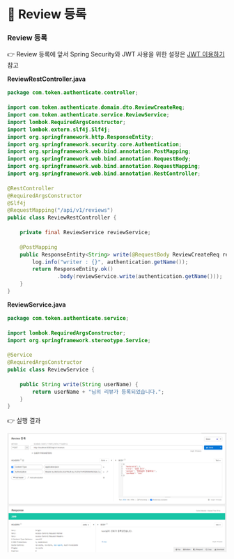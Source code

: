 # 📌 Review 등록

### Review 등록

👉 Review 등록에 앞서 Spring Security와 JWT 사용을 위한 설정은 [JWT 이용하기](./JWT이용하기.md) 참고

**ReviewRestController.java**

```java
package com.token.authenticate.controller;

import com.token.authenticate.domain.dto.ReviewCreateReq;
import com.token.authenticate.service.ReviewService;
import lombok.RequiredArgsConstructor;
import lombok.extern.slf4j.Slf4j;
import org.springframework.http.ResponseEntity;
import org.springframework.security.core.Authentication;
import org.springframework.web.bind.annotation.PostMapping;
import org.springframework.web.bind.annotation.RequestBody;
import org.springframework.web.bind.annotation.RequestMapping;
import org.springframework.web.bind.annotation.RestController;

@RestController
@RequiredArgsConstructor
@Slf4j
@RequestMapping("/api/v1/reviews")
public class ReviewRestController {

    private final ReviewService reviewService;

    @PostMapping
    public ResponseEntity<String> write(@RequestBody ReviewCreateReq request, Authentication authentication) {
        log.info("writer : {}", authentication.getName());
        return ResponseEntity.ok()
                .body(reviewService.write(authentication.getName()));
    }
}
```

**ReviewService.java**

```java
package com.token.authenticate.service;

import lombok.RequiredArgsConstructor;
import org.springframework.stereotype.Service;

@Service
@RequiredArgsConstructor
public class ReviewService {

    public String write(String userName) {
        return userName + "님의 리뷰가 등록되었습니다.";
    }
}
```

👉 실행 결과

![image-20221206144621449](./assets/image-20221206144621449.png)